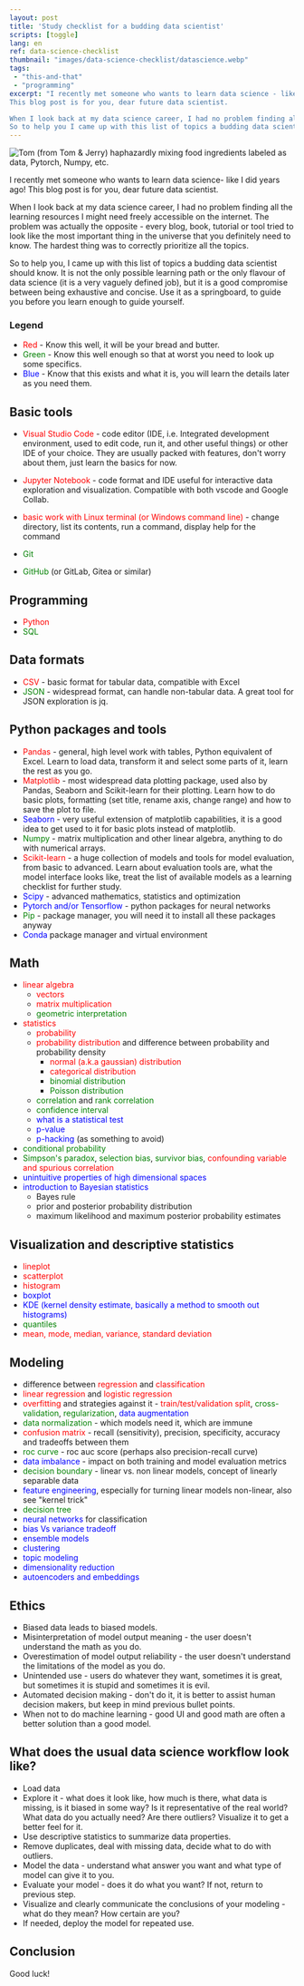 ```yaml
---
layout: post
title: 'Study checklist for a budding data scientist'
scripts: [toggle]
lang: en
ref: data-science-checklist
thumbnail: "images/data-science-checklist/datascience.webp"
tags:
 - "this-and-that"
 - "programming"
excerpt: "I recently met someone who wants to learn data science - like I did years ago!
This blog post is for you, dear future data scientist.

When I look back at my data science career, I had no problem finding all the learning resources I might need freely accessible on the internet. The problem was actually the opposite - every blog, book, tutorial or tool tried to look like the most important thing in the universe that you definitely need to know. The hardest thing was to correctly prioritize all the topics.
So to help you I came up with this list of topics a budding data scientist should learn."
---
```


<img alt="Tom (from Tom & Jerry) haphazardly mixing food ingredients labeled as data, Pytorch, Numpy, etc." src="{{site.baseurl}}/images/data-science-checklist/datascience.webp" />

I recently met someone who wants to learn data science- like I did years ago!
This blog post is for you, dear future data scientist.

When I look back at my data science career, I had no problem finding all the learning resources I might need freely accessible on the internet. The problem was actually the opposite - every blog, book, tutorial or tool tried to look like the most important thing in the universe that you definitely need to know. The hardest thing was to correctly prioritize all the topics.

So to help you, I came up with this list of topics a budding data scientist should know. It is not the only possible learning path or the only flavour of data science (it is a very vaguely defined job), but it is a good compromise between being exhaustive and concise. Use it as a springboard, to guide you before you learn enough to guide yourself.


### Legend

- <span style="color:red">Red</span> - Know this well, it will be your bread and butter.
- <span style="color:green">Green</span> - Know this well enough so that at worst you need to look up some specifics.
- <span style="color:blue">Blue</span> - Know that this exists and what it is, you will learn the details later as you need them.

## Basic tools

 - <span style="color:red">Visual Studio Code</span> - code editor (IDE, i.e. Integrated development environment, used to edit code, run it, and other useful things) or other IDE of your choice. They are usually packed with features, don't worry about them, just learn the basics for now.

- <span style="color:red">Jupyter Notebook</span> - code format and IDE useful for interactive data exploration and visualization. Compatible with both vscode and Google Collab.

 - <span style="color:red">basic work with Linux terminal (or Windows command line)</span> - change directory, list its contents, run a command, display help for the command

 - <span style="color:green">Git</span>
 - <span style="color:green">GitHub</span> (or GitLab, Gitea or similar)

## Programming

- <span style="color:red">Python</span>
- <span style="color:green">SQL</span>

## Data formats

- <span style="color:red">CSV</span> - basic format for tabular data, compatible with Excel 
- <span style="color:green">JSON</span> -  widespread format, can handle non-tabular data. A great tool for JSON exploration is jq.

## Python packages and tools

- <span style="color:red">Pandas</span> - general, high level work with tables, Python equivalent of Excel. Learn to load data, transform it and select some parts of it, learn the rest as you go.
- <span style="color:red">Matplotlib</span> - most widespread data plotting package, used also by Pandas, Seaborn and Scikit-learn for their plotting. Learn how to do basic plots, formatting (set title, rename axis, change range) and how to save the plot to file.
- <span style="color:blue">Seaborn</span> - very useful extension of matplotlib capabilities, it is a good idea to get used to it for basic plots instead of matplotlib.
- <span style="color:green">Numpy</span> - matrix multiplication and other linear algebra, anything to do with numerical arrays.
- <span style="color:red">Scikit-learn</span> - a huge collection of models and tools for model evaluation, from basic to advanced. Learn about evaluation tools are, what the model interface looks like, treat the list of available models as a learning checklist for further study.
- <span style="color:blue">Scipy</span> - advanced mathematics, statistics and optimization
- <span style="color:blue">Pytorch and/or Tensorflow</span> - python packages for neural networks
- <span style="color:green">Pip</span> - package manager, you will need it to install all these packages anyway
- <span style="color:blue">Conda</span> package manager and virtual environment

## Math

- <span style="color:red">linear algebra</span>
  - <span style="color:red">vectors</span>
  - <span style="color:red">matrix multiplication</span>
  - <span style="color:green">geometric interpretation</span>
- <span style="color:red">statistics</span>
  - <span style="color:red">probability</span>
  - <span style="color:red">probability distribution</span> and difference between probability and probability density
    - <span style="color:red">normal (a.k.a gaussian) distribution</span>
    - <span style="color:red">categorical distribution</span>
    - <span style="color:green">binomial distribution</span>
    - <span style="color:green">Poisson distribution</span>
  - <span style="color:green">correlation</span> and <span style="color:green">rank correlation</span>
  - <span style="color:green">confidence interval</span>
  - <span style="color:blue">what is a statistical test</span>
  - <span style="color:blue">p-value</span>
  - <span style="color:blue"> p-hacking</span> (as something to avoid)
- <span style="color:green">conditional probability</span>
- <span style="color:green">Simpson's paradox</span>, <span style="color:green">selection bias</span>, <span style="color:green">survivor bias</span>, <span style="color:red">confounding variable and spurious correlation</span>
- <span style="color:blue">unintuitive properties of high dimensional spaces</span>
- <span style="color:blue">introduction to Bayesian statistics</span>
  - Bayes rule
  - prior and posterior probability distribution
  - maximum likelihood and maximum posterior probability estimates

## Visualization and descriptive statistics
 - <span style="color:red">lineplot</span>
 - <span style="color:red">scatterplot</span>
 - <span style="color:red">histogram</span>
 - <span style="color:blue">boxplot</span>
 - <span style="color:blue">KDE (kernel density estimate, basically a method to smooth out histograms)</span>
 - <span style="color:green">quantiles</span>
 - <span style="color:red">mean, mode, median, variance, standard deviation</span>

## Modeling

- difference between <span style="color:red">regression</span> and <span style="color:red">classification</span>
- <span style="color:red">linear regression</span> and <span style="color:red">logistic regression</span>
- <span style="color:red">overfitting</span> and strategies against it - <span style="color:red">train/test/validation split</span>, <span style="color:green">cross-validation</span>, <span style="color:green">regularization</span>, <span style="color:blue">data augmentation</span>
- <span style="color:green">data normalization</span> - which models need it, which are immune
- <span style="color:red">confusion matrix</span> - recall (sensitivity), precision, specificity, accuracy and tradeoffs between them
- <span style="color:green">roc curve</span> -  roc auc score (perhaps also precision-recall curve)
- <span style="color:blue">data imbalance</span> - impact on both training and model evaluation metrics
- <span style="color:green">decision boundary</span> - linear vs. non linear models, concept of linearly separable data
- <span style="color:blue">feature engineering</span>, especially for turning linear models non-linear, also see "kernel trick"
- <span style="color:green">decision tree</span>
- <span style="color:blue">neural networks</span> for classification
- <span style="color:blue">bias Vs variance tradeoff</span>
- <span style="color:blue">ensemble models</span>
- <span style="color:blue">clustering</span>
- <span style="color:blue">topic modeling</span>
- <span style="color:blue">dimensionality reduction</span>
- <span style="color:blue">autoencoders and embeddings</span>

## Ethics

- Biased data leads to  biased models.
- Misinterpretation of model output meaning - the user doesn't understand the math as you do.
- Overestimation of model output reliability - the user doesn't understand the limitations of the model as you do.
- Unintended use - users do whatever they want, sometimes it is great, but sometimes it is stupid and sometimes it is evil.
- Automated decision making - don't do it, it is better to assist human decision makers, but keep in mind previous bullet points.
- When not to do machine learning - good UI and good math are often a better solution than a good model.

## What does the usual data science workflow look like?

- Load data
- Explore it - what does it look like, how much is there, what data is missing, is it biased in some way? Is it representative of the real world? What data do you actually need? Are there outliers? Visualize it to get a better feel for it.
- Use descriptive statistics to summarize data properties.
- Remove duplicates, deal with missing data, decide what to do with outliers.
- Model the data - understand what answer you want and what type of model can give it to you.
- Evaluate your model - does it do what you want? If not, return to previous step.
- Visualize and clearly communicate the conclusions of your modeling - what do they mean? How certain are you?
- If needed, deploy the model for repeated use.

## Conclusion
Good luck!